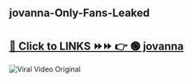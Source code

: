 
 ## jovanna-Only-Fans-Leaked

# <h2><a href="https://clipsfans.com/jovanna&ref=git">🔗 Click to LINKS ⏩⏩ 👉 🟢 jovanna </a></h2>

<a href="https://clipsfans.com/jovanna&ref=git" rel="nofollow" data-target="animated-image.originalLink"><img src="https://i.ibb.co.com/xMMVF88/686577567.gif" alt="Viral Video Original" style="max-width: 100%; display: inline-block;" data-target="animated-image.originalImage"></a>

